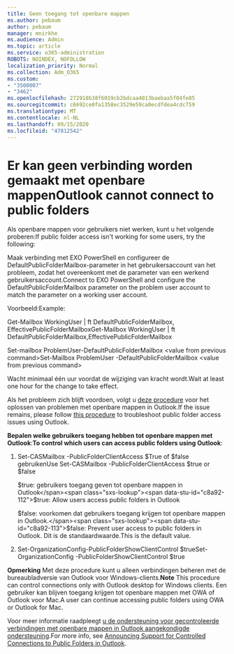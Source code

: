 ```yaml
---
title: Geen toegang tot openbare mappen
ms.author: pebaum
author: pebaum
manager: mnirkhe
ms.audience: Admin
ms.topic: article
ms.service: o365-administration
ROBOTS: NOINDEX, NOFOLLOW
localization_priority: Normal
ms.collection: Adm_O365
ms.custom:
- "3500007"
- "3462"
ms.openlocfilehash: 272918b38f6019cb2bdcaa4013baebaa5f04fe85
ms.sourcegitcommit: c6692ce0fa1358ec3529e59ca0ecdfdea4cdc759
ms.translationtype: MT
ms.contentlocale: nl-NL
ms.lasthandoff: 09/15/2020
ms.locfileid: "47812542"
---
```

# <a name="outlook-cannot-connect-to-public-folders"></a><span data-ttu-id="c8a92-102">Er kan geen verbinding worden gemaakt met openbare mappen</span><span class="sxs-lookup"><span data-stu-id="c8a92-102">Outlook cannot connect to public folders</span></span>

<span data-ttu-id="c8a92-103">Als openbare mappen voor gebruikers niet werken, kunt u het volgende proberen:</span><span class="sxs-lookup"><span data-stu-id="c8a92-103">If public folder access isn't working for some users, try the following:</span></span>

<span data-ttu-id="c8a92-104">Maak verbinding met EXO PowerShell en configureer de DefaultPublicFolderMailbox-parameter in het gebruikersaccount van het probleem, zodat het overeenkomt met de parameter van een werkend gebruikersaccount.</span><span class="sxs-lookup"><span data-stu-id="c8a92-104">Connect to EXO PowerShell and configure the DefaultPublicFolderMailbox parameter on the problem user account to match the parameter on a working user account.</span></span>

<span data-ttu-id="c8a92-105">Voorbeeld:</span><span class="sxs-lookup"><span data-stu-id="c8a92-105">Example:</span></span>

<span data-ttu-id="c8a92-106">Get-Mailbox WorkingUser | ft DefaultPublicFolderMailbox, EffectivePublicFolderMailbox</span><span class="sxs-lookup"><span data-stu-id="c8a92-106">Get-Mailbox WorkingUser | ft DefaultPublicFolderMailbox,EffectivePublicFolderMailbox</span></span>

<span data-ttu-id="c8a92-107">Set-mailbox ProblemUser-DefaultPublicFolderMailbox \<value from previous command></span><span class="sxs-lookup"><span data-stu-id="c8a92-107">Set-Mailbox ProblemUser -DefaultPublicFolderMailbox \<value from previous command></span></span>

<span data-ttu-id="c8a92-108">Wacht minimaal één uur voordat de wijziging van kracht wordt.</span><span class="sxs-lookup"><span data-stu-id="c8a92-108">Wait at least one hour for the change to take effect.</span></span>

<span data-ttu-id="c8a92-109">Als het probleem zich blijft voordoen, volgt u [deze procedure](https://aka.ms/pfcte) voor het oplossen van problemen met openbare mappen in Outlook.</span><span class="sxs-lookup"><span data-stu-id="c8a92-109">If the issue remains, please follow [this procedure](https://aka.ms/pfcte) to troubleshoot public folder access issues using Outlook.</span></span>
 
<span data-ttu-id="c8a92-110">**Bepalen welke gebruikers toegang hebben tot openbare mappen met Outlook**:</span><span class="sxs-lookup"><span data-stu-id="c8a92-110">**To control which users can access public folders using Outlook**:</span></span>

1.  <span data-ttu-id="c8a92-111">Set-CASMailbox <mailboxname> -PublicFolderClientAccess $True of $false gebruiken</span><span class="sxs-lookup"><span data-stu-id="c8a92-111">Use Set-CASMailbox <mailboxname> -PublicFolderClientAccess $true or $false</span></span>  
      
    <span data-ttu-id="c8a92-112">$true: gebruikers toegang geven tot openbare mappen in Outlook</span><span class="sxs-lookup"><span data-stu-id="c8a92-112">$true: Allow users access public folders in Outlook</span></span>  
      
    <span data-ttu-id="c8a92-113">$false: voorkomen dat gebruikers toegang krijgen tot openbare mappen in Outlook.</span><span class="sxs-lookup"><span data-stu-id="c8a92-113">$false: Prevent user access to public folders in Outlook.</span></span> <span data-ttu-id="c8a92-114">Dit is de standaardwaarde.</span><span class="sxs-lookup"><span data-stu-id="c8a92-114">This is the default value.</span></span>  
        
2.  <span data-ttu-id="c8a92-115">Set-OrganizationConfig-PublicFolderShowClientControl $true</span><span class="sxs-lookup"><span data-stu-id="c8a92-115">Set-OrganizationConfig -PublicFolderShowClientControl $true</span></span>   
      
<span data-ttu-id="c8a92-116">**Opmerking** Met deze procedure kunt u alleen verbindingen beheren met de bureaubladversie van Outlook voor Windows-clients.</span><span class="sxs-lookup"><span data-stu-id="c8a92-116">**Note** This procedure can control connections only with Outlook desktop for Windows clients.</span></span> <span data-ttu-id="c8a92-117">Een gebruiker kan blijven toegang krijgen tot openbare mappen met OWA of Outlook voor Mac.</span><span class="sxs-lookup"><span data-stu-id="c8a92-117">A user can continue accessing public folders using OWA or Outlook for Mac.</span></span>
 
<span data-ttu-id="c8a92-118">Voor meer informatie raadpleegt [u de ondersteuning voor gecontroleerde verbindingen met openbare mappen in Outlook aangekondigde ondersteuning](https://aka.ms/controlpf).</span><span class="sxs-lookup"><span data-stu-id="c8a92-118">For more info, see [Announcing Support for Controlled Connections to Public Folders in Outlook](https://aka.ms/controlpf).</span></span>